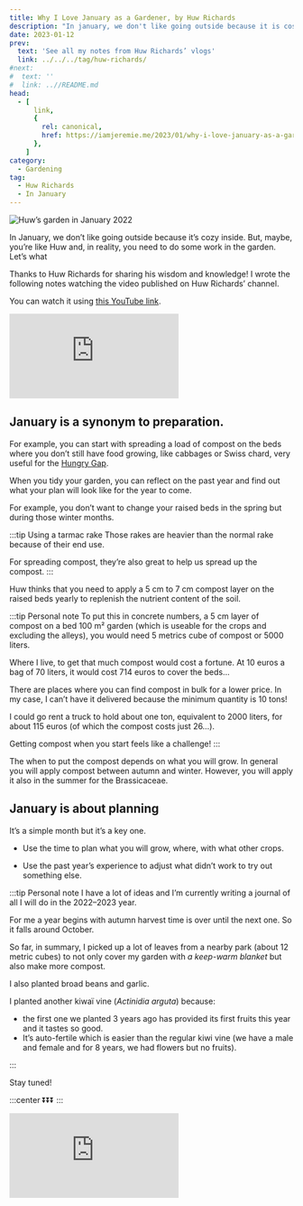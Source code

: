 ```yaml
---
title: Why I Love January as a Gardener, by Huw Richards
description: "In january, we don't like going outside because it is cosy inside. But, maybe, you're like Huw and, in reality, you need to do some work in the garden. Let's what."
date: 2023-01-12
prev:
  text: 'See all my notes from Huw Richards’ vlogs'
  link: ../../../tag/huw-richards/
#next:
#  text: ''
#  link: ..//README.md
head:
  - [
      link,
      {
        rel: canonical,
        href: https://iamjeremie.me/2023/01/why-i-love-january-as-a-gardener-huw-richards,
      },
    ]
category:
  - Gardening
tag:
  - Huw Richards
  - In January
---
```


![Huw’s garden in January 2022](/images/2023-01-12-huw-garden-in-january-2022.jpg 'Credits: image taken from Huw Richards’ vlog')

In January, we don’t like going outside because it’s cozy inside. But, maybe, you’re like Huw and, in reality, you need to do some work in the garden. Let’s what

Thanks to Huw Richards for sharing his wisdom and knowledge! I wrote the following notes watching the video published on Huw Richards’ channel.

<!-- more -->

You can watch it using [this YouTube link](https://www.youtube.com/watch?v=g4Weoqv6D6Y).

<!-- markdownlint-disable MD033 -->
<p class="newsletter-wrapper"><iframe class="newsletter-embed" src="https://iamjeremie.substack.com/embed" frameborder="0" scrolling="no"></iframe></p>

## January is a synonym to preparation.

For example, you can start with spreading a load of compost on the beds where you don’t still have food growing, like cabbages or Swiss chard, very useful for the [Hungry Gap](https://en.wikipedia.org/wiki/Hungry_gap).

When you tidy your garden, you can reflect on the past year and find out what your plan will look like for the year to come.

For example, you don’t want to change your raised beds in the spring but during those winter months.

:::tip Using a tarmac rake Those rakes are heavier than the normal rake because of their end use.

For spreading compost, they’re also great to help us spread up the compost. :::

Huw thinks that you need to apply a 5 cm to 7 cm compost layer on the raised beds yearly to replenish the nutrient content of the soil.

:::tip Personal note To put this in concrete numbers, a 5 cm layer of compost on a bed 100 m² garden (which is useable for the crops and excluding the alleys), you would need 5 metrics cube of compost or 5000 liters.

Where I live, to get that much compost would cost a fortune. At 10 euros a bag of 70 liters, it would cost 714 euros to cover the beds…

There are places where you can find compost in bulk for a lower price. In my case, I can’t have it delivered because the minimum quantity is 10 tons!

I could go rent a truck to hold about one ton, equivalent to 2000 liters, for about 115 euros (of which the compost costs just 26…).

Getting compost when you start feels like a challenge! :::

The when to put the compost depends on what you will grow. In general you will apply compost between autumn and winter. However, you will apply it also in the summer for the Brassicaceae.

## January is about planning

It’s a simple month but it’s a key one.

- Use the time to plan what you will grow, where, with what other crops.

- Use the past year’s experience to adjust what didn’t work to try out something else.

:::tip Personal note I have a lot of ideas and I’m currently writing a journal of all I will do in the 2022–2023 year.

For me a year begins with autumn harvest time is over until the next one. So it falls around October.

So far, in summary, I picked up a lot of leaves from a nearby park (about 12 metric cubes) to not only cover my garden with _a keep-warm blanket_ but also make more compost.

I also planted broad beans and garlic.

I planted another kiwaï vine (_Actinidia arguta_) because:

- the first one we planted 3 years ago has provided its first fruits this year and it tastes so good.
- It’s auto-fertile which is easier than the regular kiwi vine (we have a male and female and for 8 years, we had flowers but no fruits).

:::

Stay tuned!

:::center ⏬⏬⏬ :::

<!-- markdownlint-disable MD033 -->
<p class="newsletter-wrapper"><iframe class="newsletter-embed" src="https://iamjeremie.substack.com/embed" frameborder="0" scrolling="no"></iframe></p>
